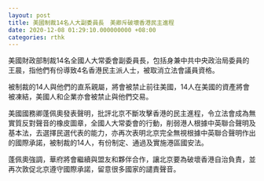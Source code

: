 ```yaml
---
layout: post
title: 美國制裁14名人大副委員長　美卿斥破壞香港民主進程
date: 2020-12-08 01:29:10.000000000 +08:00
categories: rthk
---
```


美國財政部制裁14名全國人大常委會副委員長，包括身兼中共中央政治局委員的王晨，指他們有份導致4名香港民主派人士，被取消立法會議員資格。

被制裁的14人與他們的直系親屬，將會被禁止前往美國，14人在美國的資產將會被凍結，美國人和企業亦會被禁止與他們交易。

美國國務卿蓬佩奧發表聲明，批評北京不斷攻擊香港的民主進程，令立法會成為無實質反對聲音的橡皮圖章，全國人大常委會的行動，削弱港人根據中英聯合聲明及基本法，去選擇民選代表的能力，亦再次表明北京完全無視根據中英聯合聲明作出的國際承諾，被制裁的14人，有份制定、通過及實施港區國安法。

蓬佩奧強調，華府將會繼續與盟友和夥伴合作，讓北京要為破壞香港自治負責，並再次敦促北京遵守國際承諾，留意很多國家的譴責聲音。
